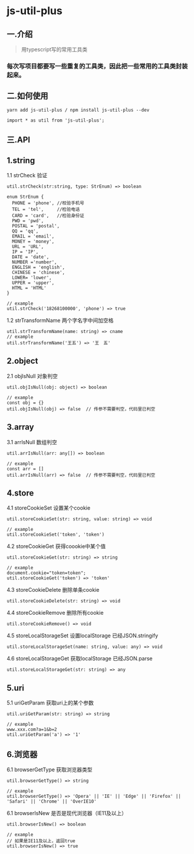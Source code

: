 # js-util-plus
## 一.介绍 
> 用typescript写的常用工具类

### 每次写项目都要写一些重复的工具类，因此把一些常用的工具类封装起来。

## 二.如何使用
```
yarn add js-util-plus / npm install js-util-plus --dev

import * as util from 'js-util-plus';
```

## 三.API

## 1.string

1.1 strCheck 验证 

```
util.strCheck(str:string, type: StrEnum) => boolean

enum StrEnum {
  PHONE = 'phone', //校验手机号
  TEL = 'tel',     //检验电话
  CARD = 'card',   //检验身份证 
  PWD = 'pwd',     
  POSTAL = 'postal',
  QQ = 'qq', 
  EMAIL = 'email',
  MONEY = 'money',
  URL = 'URL',
  IP = 'IP',
  DATE = 'date',
  NUMBER ='number',
  ENGLISH = 'english',
  CHINESE = 'chinese',
  LOWER= 'lower',
  UPPER = 'upper',
  HTML = 'HTML'
}

// example
util.strCheck('18268100000', 'phone') => true
```

1.2 strTransformName 两个字名字中间加空格
```
util.strTransformName(name: string) => cname
// example
util.strTransformName('王五') => '王　五'
```

## 2.object 
2.1 objIsNull 对象判空 
```
util.objIsNull(obj: object) => boolean

// example
const obj = {} 
util.objIsNull(obj) => false  // 传参不需要判空，代码里已判空
```

## 3.array 
3.1 arrIsNull 数组判空
```
util.arrIsNull(arr: any[]) => boolean

// example
const arr = [] 
util.arrIsNull(arr) => false  // 传参不需要判空，代码里已判空
```

## 4.store
4.1 storeCookieSet 设置某个cookie
```
util.storeCookieSet(str: string, value: string) => void

// example
util.storeCookieSet('token', 'token')
```

4.2 storeCookieGet 获得coookie中某个值 
```
util.storeCookieGet(str: string) => string

// example
document.cookie="token=token";
util.storeCookieGet('token') => 'token'
```

4.3 storeCookieDelete 删除单条cookie
```
util.storeCookieDelete(str: string) => void 
```

4.4 storeCookieRemove  删除所有cookie
```
util.storeCookieRemove() => void
```
4.5 storeLocalStorageSet 设置localStorage 已经JSON.stringify
```
util.storeLocalStorageSet(name: string, value: any) => void
```

4.6  storeLocalStorageGet  获取localStorage 已经JSON.parse
```
util.storeLocalStorageGet(str: string) => any 
```


## 5.uri
5.1 uriGetParam 获取uri上的某个参数
```
util.uriGetParam(str: string) => string

// example
www.xxx.com?a=1&b=2
util.uriGetParam('a') => '1'
```

## 6.浏览器
6.1 browserGetType 获取浏览器类型
```
util.browserGetType() => string

// example
util.browserGetType() => 'Opera' || 'IE' || 'Edge' || 'Firefox' || 'Safari' || 'Chrome' || 'OverIE10'
```

6.1 browserIsNew 是否是现代浏览器（IE11及以上）
```
util.browserIsNew() => boolean

// example
// 如果是IE11及以上，返回true
util.browserIsNew() => true 
```
